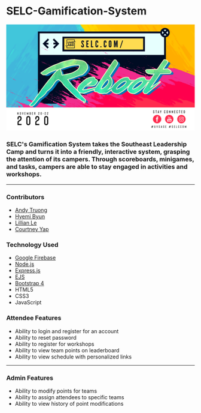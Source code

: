 # SELC-Gamification-System

![SELC promo image](SELCcomReboot.png)

### SELC's Gamification System takes the Southeast Leadership Camp and turns it into a friendly, interactive system, grasping the attention of its campers. Through scoreboards, minigames, and tasks, campers are able to stay engaged in activities and workshops. 
___
### Contributors
- [Andy Truong](https://github.com/AndyUGA)
- [Hyemi Byun](https://github.com/hyemi777)
- [Lillian Le](https://github.com/GoodWithGithub)
- [Courtney Yap](https://github.com/courtneyyaps)
### Technology Used
- [Google Firebase](https://firebase.google.com/)
- [Node.js](https://nodejs.org/en/) 
- [Express.js](https://expressjs.com)
- [EJS](https://ejs.co)
- [Bootstrap 4](https://getbootstrap.com)
- HTML5
- CSS3
- JavaScript
### Attendee Features
- Ability to login and register for an account
- Ability to reset password
- Ability to register for workshops
- Ability to view team points on leaderboard
- Ability to view schedule with personalized links

___

### Admin Features
- Ability to modify points for teams
- Ability to assign attendees to specific teams
- Ability to view history of point modifications
